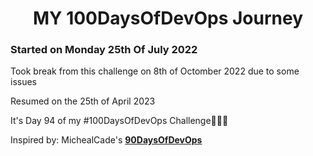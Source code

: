 <h1 align=center>
  MY 100DaysOfDevOps Journey
</h1>

### Started on Monday 25th Of July 2022

Took break from this challenge on 8th of Octomber 2022 due to some issues

Resumed on the 25th of April 2023

It's Day 94 of my #100DaysOfDevOps Challenge🚀🚀🚀

Inspired by: MichealCade's [**90DaysOfDevOps**](https://github.com/MichaelCade/90DaysOfDevOps)
